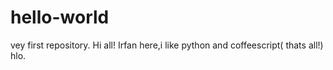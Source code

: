 # hello-world
vey first repository.
Hi all!
Irfan here,i like python and coffeescript( thats all!)
hlo.
